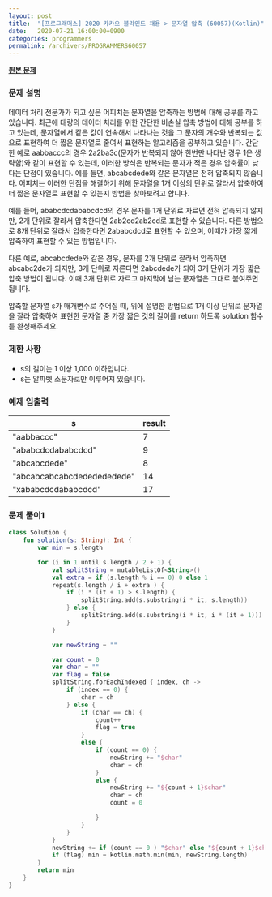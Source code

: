 ```yaml
---
layout: post
title:  "[프로그래머스] 2020 카카오 블라인드 채용 > 문자열 압축 (60057)(Kotlin)"
date:   2020-07-21 16:00:00+0900
categories: programmers
permalink: /archivers/PROGRAMMERS60057
---
```


**[원본 문제](https://programmers.co.kr/learn/courses/30/lessons/60057)**

### 문제 설명

데이터 처리 전문가가 되고 싶은 어피치는 문자열을 압축하는 방법에 대해 공부를 하고 있습니다. 최근에 대량의 데이터 처리를 위한 간단한 비손실 압축 방법에 대해 공부를 하고 있는데, 문자열에서 같은 값이 연속해서 나타나는 것을 그 문자의 개수와 반복되는 값으로 표현하여 더 짧은 문자열로 줄여서 표현하는 알고리즘을 공부하고 있습니다.
간단한 예로 aabbaccc의 경우 2a2ba3c(문자가 반복되지 않아 한번만 나타난 경우 1은 생략함)와 같이 표현할 수 있는데, 이러한 방식은 반복되는 문자가 적은 경우 압축률이 낮다는 단점이 있습니다. 예를 들면, abcabcdede와 같은 문자열은 전혀 압축되지 않습니다. 어피치는 이러한 단점을 해결하기 위해 문자열을 1개 이상의 단위로 잘라서 압축하여 더 짧은 문자열로 표현할 수 있는지 방법을 찾아보려고 합니다.

예를 들어, ababcdcdababcdcd의 경우 문자를 1개 단위로 자르면 전혀 압축되지 않지만, 2개 단위로 잘라서 압축한다면 2ab2cd2ab2cd로 표현할 수 있습니다. 다른 방법으로 8개 단위로 잘라서 압축한다면 2ababcdcd로 표현할 수 있으며, 이때가 가장 짧게 압축하여 표현할 수 있는 방법입니다.

다른 예로, abcabcdede와 같은 경우, 문자를 2개 단위로 잘라서 압축하면 abcabc2de가 되지만, 3개 단위로 자른다면 2abcdede가 되어 3개 단위가 가장 짧은 압축 방법이 됩니다. 이때 3개 단위로 자르고 마지막에 남는 문자열은 그대로 붙여주면 됩니다.

압축할 문자열 s가 매개변수로 주어질 때, 위에 설명한 방법으로 1개 이상 단위로 문자열을 잘라 압축하여 표현한 문자열 중 가장 짧은 것의 길이를 return 하도록 solution 함수를 완성해주세요.

### 제한 사항

  * s의 길이는 1 이상 1,000 이하입니다.
  * s는 알파벳 소문자로만 이루어져 있습니다.

### 예제 입출력

|s|result|
|-|-|
|"aabbaccc"|7|
|"ababcdcdababcdcd"|9|
|"abcabcdede"|8|
|"abcabcabcabcdededededede"|14|
|"xababcdcdababcdcd"|17|

### 문제 풀이1

```kotlin
class Solution {
    fun solution(s: String): Int {
        var min = s.length

        for (i in 1 until s.length / 2 + 1) {
            val splitString = mutableListOf<String>()
            val extra = if (s.length % i == 0) 0 else 1
            repeat(s.length / i + extra ) {
                if (i * (it + 1) > s.length) {
                    splitString.add(s.substring(i * it, s.length))
                } else {
                    splitString.add(s.substring(i * it, i * (it + 1)))
                }
            }

            var newString = ""

            var count = 0
            var char = ""
            var flag = false
            splitString.forEachIndexed { index, ch ->
                if (index == 0) {
                    char = ch
                } else {
                    if (char == ch) {
                        count++
                        flag = true
                    }
                    else {
                        if (count == 0) {
                            newString += "$char"
                            char = ch
                        }
                        else {
                            newString += "${count + 1}$char"
                            char = ch
                            count = 0

                        }
                    }
                }
            }
            newString += if (count == 0 ) "$char" else "${count + 1}$char"
            if (flag) min = kotlin.math.min(min, newString.length)
        }
        return min
    }
}
```

